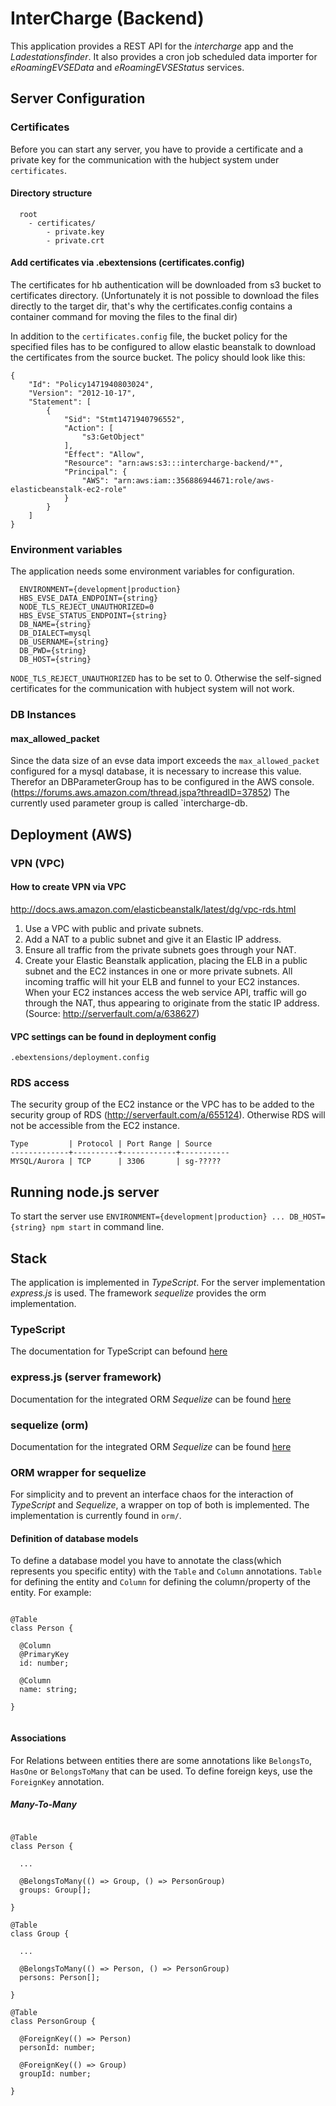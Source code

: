 # InterCharge (Backend)

This application provides a REST API for the _intercharge_ app and the _Ladestationsfinder_. It also provides a
 cron job scheduled data importer for _eRoamingEVSEData_ and _eRoamingEVSEStatus_ services. 
 

## Server Configuration

### Certificates

Before you can start any server, you have to provide a certificate and a private key for the communication with
 the hubject system under `certificates`.
 
#### Directory structure

````
  root
    - certificates/
        - private.key
        - private.crt

````

#### Add certificates via .ebextensions (certificates.config)

The certificates for hb authentication will be downloaded from s3 bucket to certificates directory. (Unfortunately it is not possible to download the files directly to the target dir, 
that's why the certificates.config contains a container command for moving the files to the final dir)

In addition to the `certificates.config` file, the bucket policy for the specified files has to be configured to allow elastic beanstalk to download the certificates from the source bucket. 
The policy should look like this:

````
{
	"Id": "Policy1471940803024",
	"Version": "2012-10-17",
	"Statement": [
		{
			"Sid": "Stmt1471940796552",
			"Action": [
				"s3:GetObject"
			],
			"Effect": "Allow",
			"Resource": "arn:aws:s3:::intercharge-backend/*",
			"Principal": {
				"AWS": "arn:aws:iam::356886944671:role/aws-elasticbeanstalk-ec2-role"
			}
		}
	]
}
````

### Environment variables

The application needs some environment variables for configuration.

````
  ENVIRONMENT={development|production}
  HBS_EVSE_DATA_ENDPOINT={string}
  NODE_TLS_REJECT_UNAUTHORIZED=0
  HBS_EVSE_STATUS_ENDPOINT={string}
  DB_NAME={string}
  DB_DIALECT=mysql
  DB_USERNAME={string}
  DB_PWD={string}
  DB_HOST={string}

````
 
`NODE_TLS_REJECT_UNAUTHORIZED` has to be set to 0. Otherwise the self-signed certificates for the 
 communication with hubject system will not work.
 
 ### DB Instances
 
 #### max_allowed_packet
 
 Since the data size of an evse data import exceeds the `max_allowed_packet` configured for a mysql database, it is necessary to increase this value. Therefor an DBParameterGroup has to be configured in the AWS console. (https://forums.aws.amazon.com/thread.jspa?threadID=37852)
 The currently used parameter group is called `intercharge-db. 


## Deployment (AWS)

### VPN (VPC)

#### How to create VPN via VPC

http://docs.aws.amazon.com/elasticbeanstalk/latest/dg/vpc-rds.html

1. Use a VPC with public and private subnets.
2. Add a NAT to a public subnet and give it an Elastic IP address.
3. Ensure all traffic from the private subnets goes through your NAT.
4. Create your Elastic Beanstalk application, placing the ELB in a public subnet and the EC2 instances in one or more private subnets.
All incoming traffic will hit your ELB and funnel to your EC2 instances. When your EC2 instances access the web service API, traffic will go through the NAT, thus appearing to originate from the static IP address.
(Source: http://serverfault.com/a/638627)

#### VPC settings can be found in deployment config

`.ebextensions/deployment.config`

### RDS access
The security group of the EC2 instance or the VPC has to be added to the security group of RDS (http://serverfault.com/a/655124). Otherwise RDS will not be accessible from the EC2 instance.

````
Type         | Protocol | Port Range | Source
-------------+----------+------------+-----------
MYSQL/Aurora | TCP      | 3306       | sg-?????

````

## Running node.js server

To start the server use `ENVIRONMENT={development|production} ... DB_HOST={string} npm start` in command line.

## Stack
The application is implemented in _TypeScript_. For the server implementation _express.js_ is used. The framework _sequelize_ 
provides the orm implementation. 
### TypeScript
The documentation for TypeScript can befound [here](https://www.typescriptlang.org/docs/tutorial.html)
### express.js (server framework)
Documentation for the integrated ORM _Sequelize_ can be found [here](http://expressjs.com/en/4x/api.html)
### sequelize (orm)
Documentation for the integrated ORM _Sequelize_ can be found [here](http://docs.sequelizejs.com/en/latest/)
### ORM wrapper for sequelize
For simplicity and to prevent an interface chaos for the interaction of _TypeScript_ and _Sequelize_, a wrapper on top 
of both is implemented. The implementation is currently found in `orm/`.
#### Definition of database models
To define a database model you have to annotate the class(which represents you specific entity) with the `Table` and
`Column` annotations. `Table` for defining the entity and `Column` for defining the column/property of the entity.
 For example:

````

@Table
class Person {

  @Column
  @PrimaryKey
  id: number;

  @Column
  name: string;

}


````
#### Associations
For Relations between entities there are some annotations like `BelongsTo`, `HasOne` or `BelongsToMany` that can be used. To define
foreign keys, use the `ForeignKey` annotation. 

##### Many-To-Many
````

@Table
class Person {

  ... 
  
  @BelongsToMany(() => Group, () => PersonGroup)
  groups: Group[];
  
}

@Table
class Group {

  ...

  @BelongsToMany(() => Person, () => PersonGroup)
  persons: Person[];
  
}

@Table
class PersonGroup {

  @ForeignKey(() => Person)
  personId: number;
  
  @ForeignKey(() => Group)
  groupId: number;

}


````

